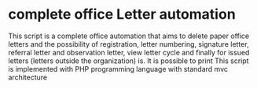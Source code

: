 # complete office Letter  automation
This script is a complete office automation that aims to delete paper office letters and the possibility of registration, letter numbering, signature letter, referral letter and observation letter, view letter cycle and finally for issued letters (letters outside the organization) is. It is possible to print This script is implemented with PHP programming language with standard mvc architecture
